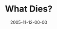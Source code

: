 ---
layout: message
category: message
series: "Death of Religion"
title: "What Dies?"
date: 2005-11-12-00-00
message_id: 94
---